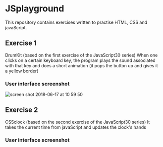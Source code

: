 # JSplayground #

This repository contains exercises written to practise HTML, CSS and javaScript.

## Exercise 1 ##
DrumKit (based on the first exercise of the JavaScript30 series)
When one clicks on a certain keyboard key, the program plays the sound associated with that key and does a short animation (it pops the button up and gives it a yellow border)

### User interface screenshot ###
![screen shot 2018-06-17 at 10 59 50](https://user-images.githubusercontent.com/33669463/41506874-0f1a4d8c-721e-11e8-98f1-bf80ef785fb1.png)




## Exercise 2 ##
CSSclock (based on the second exercise of the JavaScript30 series)
It takes the current time from javaScript and updates the clock's hands

### User interface screenshot ###
